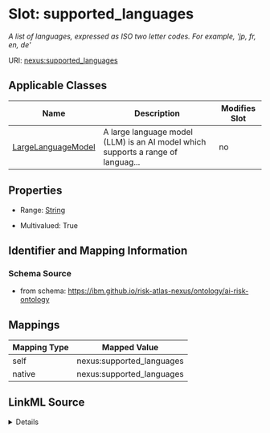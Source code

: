 

# Slot: supported_languages


_A list of languages, expressed as ISO two letter codes. For example, 'jp, fr, en, de'_





URI: [nexus:supported_languages](https://ibm.github.io/risk-atlas-nexus/ontology/supported_languages)



<!-- no inheritance hierarchy -->





## Applicable Classes

| Name | Description | Modifies Slot |
| --- | --- | --- |
| [LargeLanguageModel](LargeLanguageModel.md) | A large language model (LLM) is an AI model which supports a range of languag... |  no  |







## Properties

* Range: [String](String.md)

* Multivalued: True





## Identifier and Mapping Information







### Schema Source


* from schema: https://ibm.github.io/risk-atlas-nexus/ontology/ai-risk-ontology




## Mappings

| Mapping Type | Mapped Value |
| ---  | ---  |
| self | nexus:supported_languages |
| native | nexus:supported_languages |




## LinkML Source

<details>
```yaml
name: supported_languages
description: A list of languages, expressed as ISO two letter codes. For example,
  'jp, fr, en, de'
from_schema: https://ibm.github.io/risk-atlas-nexus/ontology/ai-risk-ontology
rank: 1000
alias: supported_languages
domain_of:
- LargeLanguageModel
range: string
multivalued: true
inlined: true
inlined_as_list: true

```
</details>
